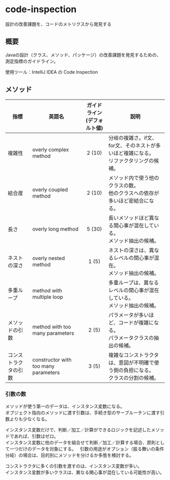 # code-inspection
設計の改善課題を、コードのメトリクスから発見する

## 概要

Javaの設計（クラス、メソッド、パッケージ）の改善課題を発見するための、測定指標のガイドライン。

使用ツール：IntelliJ IDEA の Code Inspection

## メソッド

指標 | 英語名 | ガイドライン<br>(デフォルト値) | 説明 
--|--|:--:|--
複雑性|overly complex method|2 (10)|分岐の複雑さ。if文、for文、そのネストが多いほど複雑になる。<br>リファクタリングの候補。
結合度|overly coupled method|2 (10)| メソッド内で使う他のクラスの数。<br>他のクラスへの依存が多いほど密結合になる。
長さ|overly long method|5 (30)|長いメソッドほど異なる関心事が混在している。<br>メソッド抽出の候補。
ネストの深さ|overly nested method|1 (5)|ネストの深さは、異なるレベルの関心事が混在。<br>メソッド抽出の候補。
多重ループ|method with multiple loop| | 多重ループは、異なるレベルの関心事が混在している。<br>メソッド抽出の候補。
メソッドの引数|method with too many parameters|2 (5)|パラメータが多いほど、コードが複雑になる。<br>パラメータクラスの抽出の候補。
コンストラクタの引数|constructor with too many parameters|3 (5)|複雑なコンストラクタは、意図が不明確で使う側の負担になる。<br>クラスの分割の候補。

### 引数の数

メソッドが使う第一のデータは、インスタンス変数になる。  
オブジェクト指向のメソッドに渡す引数は、手続き型のサーブルーチンに渡す引数よりも少なくなる。

インスタンス変数だけで、判断／加工／計算ができるロジックを記述したメソッドであれば、引数はゼロ。  
インスタンス変数に他のデータを組合せて判断／加工／計算する場合、原則として一つだけのデータを対象にする。  
引数の用途がオプション（振る舞いの条件分岐）の場合は、目的別にメソッドを分けるか多態を検討する。

コンストラクタに多くの引数を渡すのは、インスタンス変数が多い。  
インスタンス変数が多いクラスは、異なる関心事が混在している可能性が高い。

